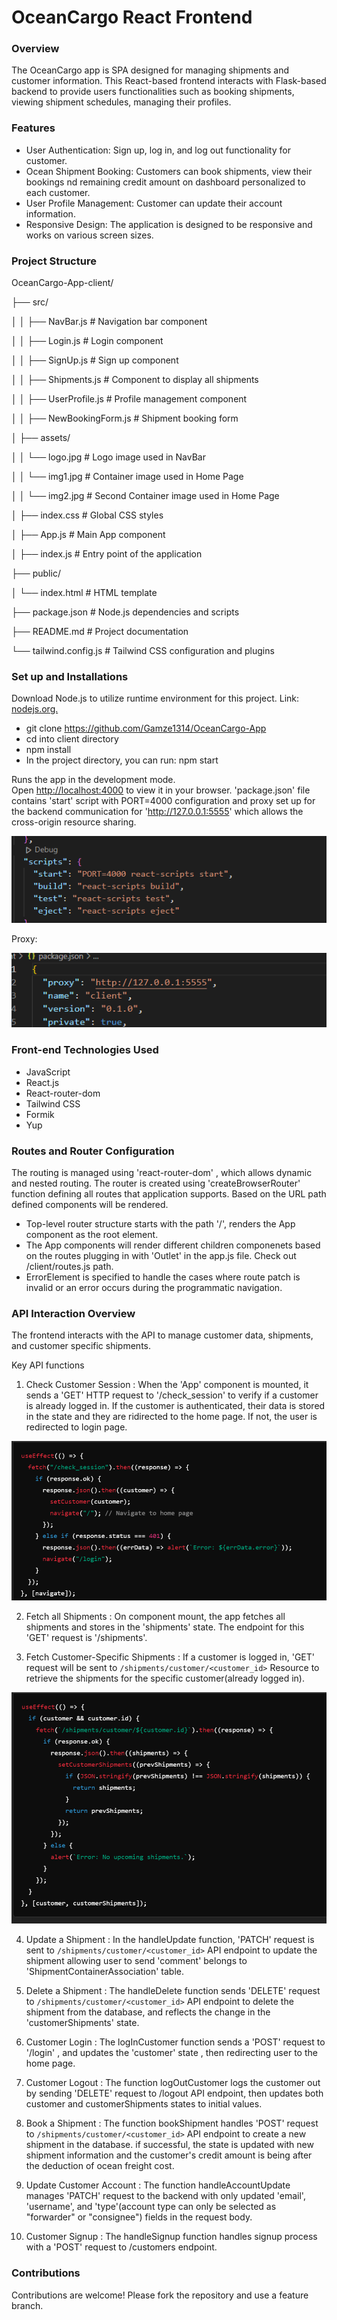 # OceanCargo React Frontend

### Overview

The OceanCargo app is SPA designed for managing shipments and customer information. This React-based frontend interacts with Flask-based backend to provide users functionalities such as booking shipments, viewing shipment schedules, managing their profiles.

### Features

- User Authentication: Sign up, log in, and log out functionality for customer.
- Ocean Shipment Booking: Customers can book shipments, view their bookings nd remaining credit amount on dashboard personalized to each customer.
- User Profile Management: Customer can update their account information.
- Responsive Design: The application is designed to be responsive and works on various screen sizes.

### Project Structure 

OceanCargo-App-client/

├── src/

│   │   ├── NavBar.js          # Navigation bar component

│   │   ├── Login.js           # Login component

│   │   ├── SignUp.js          # Sign up component

│   │   ├── Shipments.js       # Component to display all shipments

│   │   ├── UserProfile.js      # Profile management component

│   │   ├── NewBookingForm.js     # Shipment booking form

│   ├── assets/

│   │   └── logo.jpg           # Logo image used in NavBar

│   │   └── img1.jpg           # Container image used in Home Page

│   │   └── img2.jpg           # Second Container image used in Home Page

│   ├── index.css              # Global CSS styles

│   ├── App.js                 # Main App component

│   ├── index.js               # Entry point of the application

├── public/

│   └── index.html             # HTML template

├── package.json               # Node.js dependencies and scripts

├── README.md                  # Project documentation

└── tailwind.config.js          # Tailwind CSS configuration and plugins


### Set up and Installations

Download Node.js to utilize runtime environment for this project. Link: [nodejs.org.](https://nodejs.org/en) 

- git clone https://github.com/Gamze1314/OceanCargo-App 
- cd into client directory
- npm install 
- In the project directory, you can run: npm start

Runs the app in the development mode.\
Open [http://localhost:4000](http://localhost:4000) to view it in your browser. 'package.json' file contains 'start' script with PORT=4000 configuration and proxy set up for the backend communication for 'http://127.0.0.1:5555' which allows the cross-origin resource sharing.

![alt text](image.png)


Proxy:

![alt text](image-1.png)

### Front-end Technologies Used

- JavaScript
- React.js
- React-router-dom
- Tailwind CSS
- Formik
- Yup


### Routes and Router Configuration

The routing is managed using 'react-router-dom' , which allows dynamic and nested routing. The router is created using 'createBrowserRouter' function defining all routes that application supports.
Based on the URL path defined components will be rendered.

- Top-level router structure starts with the path '/', renders the App component as the root element.
- The App components will render different children componenets based on the routes plugging in with 'Outlet' in the app.js file. Check out /client/routes.js path.
- ErrorElement is specified to handle the cases where route patch is invalid or an error occurs during the programmatic navigation.


### API Interaction Overview

The frontend interacts with the API to manage customer data, shipments, and customer specific shipments.

Key API functions 

1. Check Customer Session : When the 'App' component is mounted, it sends a 'GET' HTTP request to '/check_session' to verify if a customer is already logged in. If the customer is authenticated, their data is stored in the state and they are ridirected to the home page. If not, the user is redirected to login page.

![alt text](image-3.png)


2. Fetch all Shipments : On component mount, the app fetches all shipments and stores in the 'shipments' state. The endpoint for this 'GET' request is '/shipments'.

3. Fetch Customer-Specific Shipments : If a customer is logged in, 'GET' request will be sent to `/shipments/customer/<customer_id>`  Resource to retrieve the shipments for the specific customer(already logged in). 

![alt text](image-4.png)


4. Update a Shipment : In the handleUpdate function, 'PATCH' request is sent to `/shipments/customer/<customer_id>` API endpoint to update the shipment allowing user to send 'comment' belongs to 'ShipmentContainerAssociation' table.

5. Delete a Shipment : The handleDelete function sends 'DELETE' request to `/shipments/customer/<customer_id>` API endpoint to delete the shipment from the database, and reflects the change in the 'customerShipments' state.

6. Customer Login : The logInCustomer function sends a 'POST' request to '/login' , and updates the 'customer' state , then redirecting user to the home page.

7. Customer Logout : The function logOutCustomer logs the customer out by sending 'DELETE' request to /logout API endpoint, then updates both customer and customerShipments states to initial values.

8. Book a Shipment : The function bookShipment handles 'POST' request to `/shipments/customer/<customer_id>` API endpoint to create a new shipment in the database. if successful, the state is updated with new shipment information and the customer's credit amount is being after the deduction of ocean freight cost. 

9. Update Customer Account : The function handleAccountUpdate manages 'PATCH' request to the backend with only updated 'email', 'username', and 'type'(account type can only be selected as "forwarder" or "consignee") fields in the request body.

10. Customer Signup : The handleSignup function handles signup process with a 'POST' request to /customers endpoint.

### Contributions

Contributions are welcome! Please fork the repository and use a feature branch.